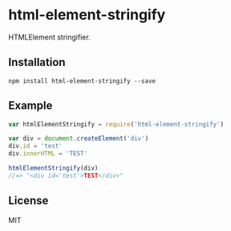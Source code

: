 # html-element-stringify

HTMLElement stringifier.

## Installation

```
npm install html-element-stringify --save
```

## Example

``` js
var htmlElementStringify = require('html-element-stringify')

var div = document.createElement('div')
div.id = 'test'
div.innerHTML = 'TEST'

htmlElementStringify(div)
//=> "<div id='test'>TEST</div>"
```

## License

MIT

